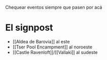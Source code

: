 Chequear eventos siempre que pasen por acá

# El signpost
- [[Aldea de Barovia]] al este
- [[Tser Pool Encampment]] al noroeste
- [[Castle Ravenloft]]/[[Vallaki]] al sudeste


